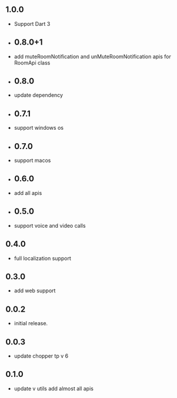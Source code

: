 ## 1.0.0
- Support Dart 3
- ## 0.8.0+1
- add muteRoomNotification and unMuteRoomNotification apis for RoomApi class
- ## 0.8.0
- update dependency
- ## 0.7.1
- support windows os
- ## 0.7.0
- support macos
- ## 0.6.0
- add all apis
- ## 0.5.0
- support voice and video calls
## 0.4.0
- full localization support
## 0.3.0
- add web support
## 0.0.2
* initial release.
## 0.0.3
* update chopper tp v 6
 ## 0.1.0
* update v utils add almost all apis
